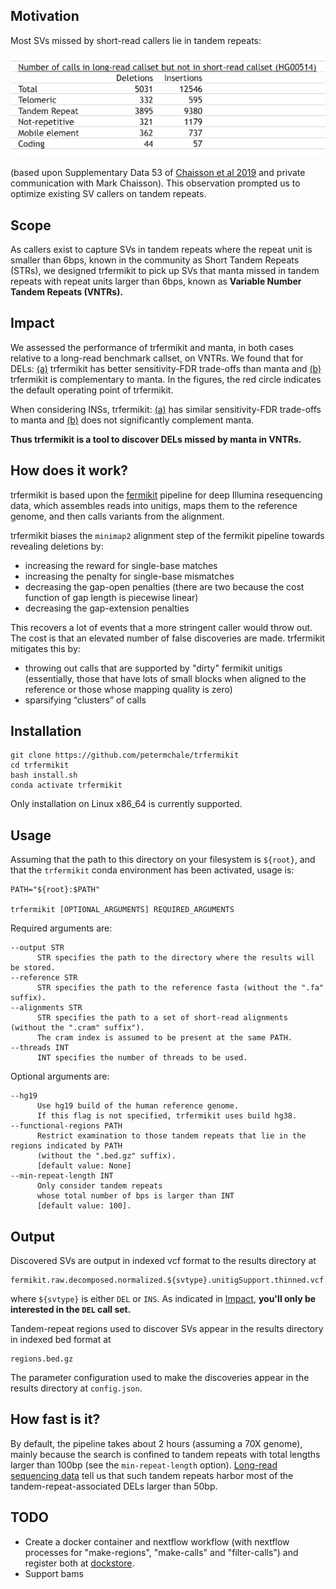 ## Motivation 


Most SVs missed by short-read callers lie in tandem repeats: 

![](images/most_missing_SVs_lie_in_tandem_repeats.png)

(based upon Supplementary Data 53 of [Chaisson et al 2019](https://pubmed.ncbi.nlm.nih.gov/30992455) and private communication with Mark Chaisson). 
This observation prompted us to optimize existing SV callers on tandem repeats. 

## Scope 

As callers exist 
to capture SVs in tandem repeats where 
the repeat unit is smaller than 6bps,
known in the community as Short Tandem Repeats 
(STRs),
we designed trfermikit to pick up SVs that manta missed
in tandem repeats with repeat units 
larger than 6bps, known as 
**Variable Number Tandem Repeats (VNTRs).**

## <a name="Impact"></a> Impact 

We assessed the performance of trfermikit and manta, in both cases relative to a long-read benchmark callset, on VNTRs. 
We found that for DELs: [(a)](experiments/paper_figures/TPRs_FDRs/DEL-all_regions.pdf) trfermikit has better sensitivity-FDR trade-offs than manta
and [(b)](experiments/paper_figures/manta_complementarity/DEL-manta-all_regions.pdf) trfermikit is complementary to manta. In the figures, the red circle indicates the default operating point of trfermikit.

When considering INSs, trfermikit: [(a)](experiments/paper_figures/TPRs_FDRs/INS-all_regions.pdf) has similar 
sensitivity-FDR trade-offs to manta and 
[(b)](experiments/paper_figures/manta_complementarity/INS-manta-all_regions.pdf) does not significantly complement manta. 

**Thus trfermikit is a tool to discover DELs missed by manta in VNTRs.**


## How does it work?

trfermikit is based upon the [fermikit](https://pubmed.ncbi.nlm.nih.gov/26220959/) pipeline for deep Illumina resequencing data, which assembles reads into unitigs, maps them to the reference genome, and then calls variants from the alignment.

trfermikit biases the `minimap2` alignment step of the fermikit pipeline towards revealing deletions
by:
* increasing the reward for single-base matches
* increasing the penalty for single-base mismatches 
* decreasing the gap-open penalties (there are two because the cost function of gap length is piecewise linear)
* decreasing the gap-extension penalties 

This recovers a lot of events that a more stringent caller would throw out.
The cost is that an elevated number of false discoveries are made. 
trfermikit mitigates this by: 
* throwing out calls that are supported by "dirty" fermikit unitigs (essentially, those that have lots of small blocks when aligned to the reference or those whose mapping quality is zero)
* sparsifying “clusters” of calls

## Installation

```
git clone https://github.com/petermchale/trfermikit
cd trfermikit
bash install.sh 
conda activate trfermikit
```
Only installation on Linux x86_64 is currently supported.

## Usage 

Assuming that the path to this directory on your filesystem is 
`${root}`, and that the `trfermikit` conda environment has been activated, usage is: 

```
PATH="${root}:$PATH"

trfermikit [OPTIONAL_ARGUMENTS] REQUIRED_ARGUMENTS
```

Required arguments are: 
```
--output STR 
      STR specifies the path to the directory where the results will be stored.
--reference STR
      STR specifies the path to the reference fasta (without the ".fa" suffix).     
--alignments STR 
      STR specifies the path to a set of short-read alignments (without the ".cram" suffix").
      The cram index is assumed to be present at the same PATH.
--threads INT 
      INT specifies the number of threads to be used. 
```

Optional arguments are: 
``` 
--hg19 
      Use hg19 build of the human reference genome. 
      If this flag is not specified, trfermikit uses build hg38.
--functional-regions PATH 
      Restrict examination to those tandem repeats that lie in the regions indicated by PATH
      (without the ".bed.gz" suffix). 
      [default value: None]
--min-repeat-length INT
      Only consider tandem repeats 
      whose total number of bps is larger than INT 
      [default value: 100].
```


## Output 

Discovered SVs are output in indexed vcf format to the results directory at
```
fermikit.raw.decomposed.normalized.${svtype}.unitigSupport.thinned.vcf.gz
```
where `${svtype}` is either `DEL` or `INS`. As indicated in [Impact](#Impact), 
**you'll only be interested in the `DEL` call set.**

Tandem-repeat regions used to discover SVs appear in the results directory in indexed bed format at
```
regions.bed.gz
```

The parameter configuration used to make the discoveries appear in the results directory at `config.json`.



## How fast is it?

By default, the pipeline takes about 2 hours (assuming a 70X genome), 
mainly because the search is confined to tandem repeats with total lengths larger than 100bp
(see the `min-repeat-length` option). 
[Long-read sequencing data](images/How_fast_is_trfermikit.png) tell  us that such tandem repeats harbor most of the 
tandem-repeat-associated DELs larger than 50bp. 


## TODO

* Create a docker container and nextflow workflow (with nextflow processes for "make-regions", "make-calls" and "filter-calls") and register both at [dockstore](https://dockstore.org/).
* Support bams


